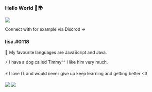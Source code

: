 ### Hello World 👋🌍
![](https://komarev.com/ghpvc/?username=Monkera&label=profile+visitors+🍰)

Connect with for example via Discrod =>
### lisa.#0118

🌱 My favourite languages are JavaScript and Java.  
                         
⚡ I hava a dog called Timmy^^ I like him very much.

⚡ I love IT and would never give up keep learning and getting better <3


<a href="https://github.com/anuraghazra/github-readme-stats">
  <img align="left" src="https://github-readme-stats.vercel.app/api/top-langs/?username=SimTheGreat&theme=dracula&notebook&hide=jupyter%20notebook,HTML" />
</a><a href="https://github.com/anuraghazra/github-readme-stats">
  <img align="left" src="https://github-readme-stats.vercel.app/api?username=SimTheGreat&hide=contribs,prs&count_private=true&show_icons=true&theme=dracula" />
</a>
 
